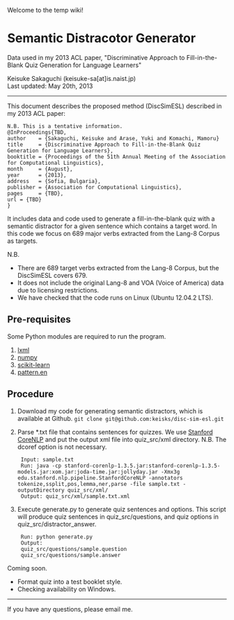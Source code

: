 Welcome to the temp wiki!

# Semantic Distracotor Generator

Data used in my 2013 ACL paper, "Discriminative Approach to Fill-in-the-Blank Quiz Generation for Language Learners"

Keisuke Sakaguchi (keisuke-sa[at]is.naist.jp)  
Last updated: May 20th, 2013


- - -
This document describes the proposed method (DiscSimESL) described in my 2013 ACL paper:

    N.B. This is a tentative information.
    @InProceedings{TBD,
    author    = {Sakaguchi, Keisuke and Arase, Yuki and Komachi, Mamoru}
    title     = {Discriminative Approach to Fill-in-the-Blank Quiz Generation for Language Learners},
    booktitle = {Proceedings of the 51th Annual Meeting of the Association for Computational Linguistics},
    month     = {August},
    year      = {2013},
    address   = {Sofia, Bulgaria},
    publisher = {Association for Computational Linguistics},
    pages     = {TBD},
    url = {TBD}
    }

It includes data and code used to generate a fill-in-the-blank quiz with a semantic distractor for a given sentence which contains a target word.
In this code we focus on 689 major verbs extracted from the Lang-8 Corpus as targets.

N.B.

- There are 689 target verbs extracted from the Lang-8 Corpus, but the DiscSimESL covers 679.
- It does not include the original Lang-8 and VOA (Voice of America) data due to licensing restrictions.
- We have checked that the code runs on Linux (Ubuntu 12.04.2 LTS).

## Pre-requisites
Some Python modules are required to run the program.

1. [lxml](http://lxml.de/)
2. [numpy](http://www.numpy.org/)
3. [scikit-learn](http://scikit-learn.org/stable/)
4. [pattern.en](http://www.clips.ua.ac.be/pages/pattern-en)

## Procedure
1. Download my code for generating semantic distractors, which is available at Github.
    `` git clone git@github.com:keisks/disc-sim-esl.git ``

2. Parse *.txt file that contains sentences for quizzes. We use [Stanford CoreNLP](http://www-nlp.stanford.edu/software/corenlp.shtml) and put the output xml file into quiz_src/xml directory. N.B. The dcoref option is not necessary. 


        Input: sample.txt  
        Run: java -cp stanford-corenlp-1.3.5.jar:stanford-corenlp-1.3.5-models.jar:xom.jar:joda-time.jar:jollyday.jar -Xmx3g edu.stanford.nlp.pipeline.StanfordCoreNLP -annotators tokenize,ssplit,pos,lemma,ner,parse -file sample.txt -outputDirectory quiz_src/xml/  
        Output: quiz_src/xml/sample.txt.xml


3. Execute generate.py to generate quiz sentences and options.
 This script will produce quiz sentences in quiz_src/questions, and quiz options in quiz_src/distractor_answer.

        Run: python generate.py
        Output:  
        quiz_src/questions/sample.question  
        quiz_src/questions/sample.answer


Coming soon.
- Format quiz into a test booklet style.
- Checking availability on Windows.

- - -
If you have any questions, please email me.

